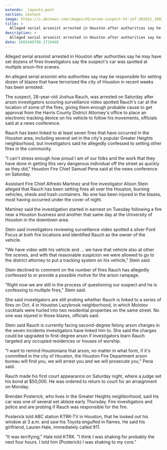 ```yaml
--- 
extends: _layouts.post 
section: content 
image: https://s.abcnews.com/images/US/arson-suspect-ht-jef-201011_1602434919614_hpMain_16x9_992.jpg 
title: > 
  Alleged serial arsonist arrested in Houston after authorities say he may have set dozens of fires 
description: > 
  Alleged serial arsonist arrested in Houston after authorities say he may have set dozens of fires Investigators say the suspect's car was spotted at multiple arson-fire scenes.An alleged serial arsonist who authorities say may be responsible for setting dozen of blazes that have terrorized the city of Houston in recent weeks has been arrested.Assistant Fire Chief Alfredo Martinez and fire investigator Alison Stein alleged that Rauch has been setting fires all over the Houston, burning vehicles, sheds and trash containers.Stein declined to comment on the number of fires Rauch has allegedly confessed to or provide a possible motive for the arson rampage."Right now we are still in the process of questioning our suspect and he is confessing to multiple fires," Stein said. 
date: 1602449780.1719468 
--- 
```

Alleged serial arsonist arrested in Houston after authorities say he may have set dozens of fires Investigators say the suspect's car was spotted at multiple arson-fire scenes.

An alleged serial arsonist who authorities say may be responsible for setting dozen of blazes that have terrorized the city of Houston in recent weeks has been arrested.

The suspect, 28-year-old Joshua Rauch, was arrested on Saturday after arson investigators scouring surveillance video spotted Rauch's car at the location of some of the fires, giving them enough probable cause to get approval from the Harris County District Attorney's office to place an electronic tracking device on his vehicle to follow his movements, officials said at a news conference.

Rauch has been linked to at least seven fires that have occurred in the Houston area, including several set in the city's popular Greater Heights neighborhood, but investigators said he allegedly confessed to setting other fires in the community.

"I can't stress enough how proud I am of our folks and the work that they have done in getting this very dangerous individual off the street as quickly as they did," Houston Fire Chief Samuel Pena said at the news conference on Saturday.

Assistant Fire Chief Alfredo Martinez and fire investigator Alison Stein alleged that Rauch has been setting fires all over the Houston, burning vehicles, sheds and trash containers. No one has been injured in the blazes, most having occurred under the cover of night.

Martinez said the investigation started in earnest on Tuesday following a fire near a Houston business and another that same day at the University of Houston in the downtown area.

Stein said investigators reviewing surveillance video spotted a silver Ford Focus at both fire locations and identified Rauch as the owner of the vehicle.

"We have video with his vehicle and ... we have that vehicle also at other fire scenes, and with that reasonable suspicion we were allowed to go to the district attorney to put a tracking system on his vehicle," Stein said.

Stein declined to comment on the number of fires Rauch has allegedly confessed to or provide a possible motive for the arson rampage.

"Right now we are still in the process of questioning our suspect and he is confessing to multiple fires," Stein said.

She said investigators are still probing whether Rauch is linked to a series of fires on Oct. 4 in Houston Lazybrook neighborhood, in which Molotov cocktails were hurled into two residential properties on the same street. No one was injured in those blazes, officials said.

Stein said Rauch is currently facing second-degree felony arson charges in the seven incidents investigators have linked him to. She said the charges could be upgraded to first-degree arson if investigators learn Rauch targeted any occupied residences or houses of worship.

"I want to remind Houstonians that arson, no matter in what form, if it's committed in the city of Houston, the Houston Fire Department arson bureau will find you, we will arrest you and we will prosecute you," Pena said.

Rauch made his first court appearance on Saturday night, where a judge set his bond at $50,000. He was ordered to return to court for an arraignment on Monday.

Brendan Posterick, who lives in the Greater Heights neighborhood, said his car was one of several set ablaze early Thursday. Fire investigators and police and are probing if Rauch was responsible for the fire.

Posterick told ABC station KTRK-TV in Houston, that he looked out his window at 3 a.m. and saw his Toyota engulfed in flames. He said his girlfriend, Lauren Hale, immediately called 911.

"It was terrifying," Hale told KTRK. "I think I was shaking for probably the next four hours. I told him [Posterick) I was shaking to my core."